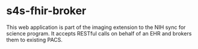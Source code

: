 # s4s-fhir-broker
This web application is part of the imaging extension to the NIH sync for science program. It accepts RESTful calls on behalf of an EHR and brokers them to existing PACS.
